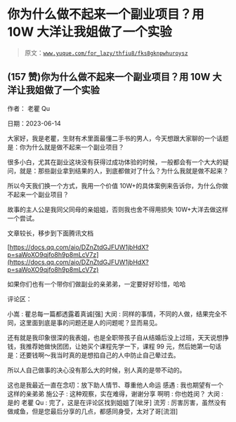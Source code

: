 # 你为什么做不起来一个副业项目？用 10W 大洋让我姐做了一个实验

> 原文：[`www.yuque.com/for_lazy/thfiu8/fks8gknpwhuroysz`](https://www.yuque.com/for_lazy/thfiu8/fks8gknpwhuroysz)



## (157 赞)你为什么做不起来一个副业项目？用 10W 大洋让我姐做了一个实验 

作者： 老瞿 Qu 

日期：2023-06-14 

大家好，我是老瞿，生财有术里面最懂二手书的男人，今天想跟大家聊的一个话题是：你为什么就是做不起来一个副业项目？ 

很多小白，尤其在副业这块没有获得过成功体验的时候，一般都会有一个大大的疑问，就是：那些副业拿到结果的人，到底都做对了什么？为什么我就是做不起来？ 

所以今天我们换一个方式，我用一个价值 10W+的具体案例来告诉你，为什么你做不起来一个副业项目？ 

故事的主人公是我同父同母的亲姐姐，否则我也舍不得用损失 10W+大洋去做这样一个尝试。 

文章较长，移步到下面腾讯文档 

[https://docs.qq.com/aio/DZnZtdGJFUW1jbHdX?p=saWoXO9qjfo8h9p8mLcV7z](https://docs.qq.com/aio/DZnZtdGJFUW1jbHdX?p=saWoXO9qjfo8h9p8mLcV7z) 

如果你们也有一个带你们做副业的亲弟弟，一定要好好珍惜，哈哈 

评论区： 

小嵩 : 瞿总每一篇都透露着真诚[强] 大闵 : 同样的事情，不同的人做，结果完全不同，这里面到底是事的问题还是人的问题呢？显而易见。 

还有就是我印象很深的我表姐，也是全职带孩子自从结婚后没上过班，天天说想挣钱，我推荐她做快团团，让她买个课程先学一下，课程 99 元，然后她第一句话是：还要钱啊～我当时真的是想掐自己的人中防止自己晕过去。 

所以人自己做事的决心没有那么大的时候，别人真的是带不动的。 

这也是我最近一直在念叨：放下助人情节、尊重他人命运 感遇 : 我也期望有一个这样的亲弟弟 施公子 : 这种观察，实在难得，谢谢分享 啊明 : 你也姓闵？ 大闵 : 是的 老瞿 Qu : 完了，这是在评论区找到姐姐了[呲牙] 流芳 : 厉害厉害，虽然没有做咸鱼，但是您最后分享的几点，都感同身受，太对了哥[流泪]